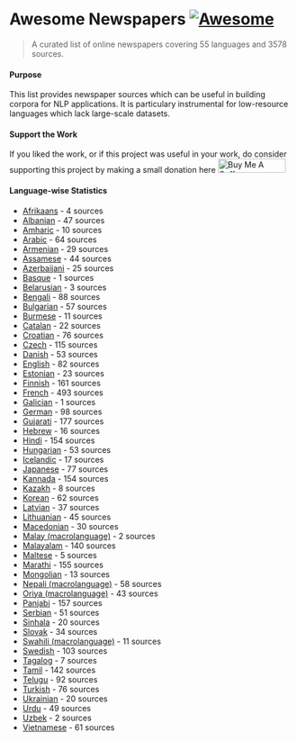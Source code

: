 # Awesome Newspapers [![Awesome](https://cdn.rawgit.com/sindresorhus/awesome/d7305f38d29fed78fa85652e3a63e154dd8e8829/media/badge.svg)](https://github.com/sindresorhus/awesome#readme)
> A curated list of online newspapers covering 55 languages and 3578 sources.


#### Purpose

This list provides newspaper sources which can be useful in building corpora for NLP applications. It is particulary instrumental for low-resource languages which lack large-scale datasets.

#### Support the Work

If you liked the work, or if this project was useful in your work, do consider supporting this project by making a small donation here <a href="https://www.buymeacoffee.com/divkakwani" target="_blank"><img src="https://cdn.buymeacoffee.com/buttons/default-orange.png" alt="Buy Me A Coffee" height="25" width="120"></a>


#### Language-wise Statistics

* [Afrikaans](newspapers/af.csv) - 4 sources
* [Albanian](newspapers/sq.csv) - 47 sources
* [Amharic](newspapers/am.csv) - 10 sources
* [Arabic](newspapers/ar.csv) - 64 sources
* [Armenian](newspapers/hy.csv) - 29 sources
* [Assamese](newspapers/as.csv) - 44 sources
* [Azerbaijani](newspapers/az.csv) - 25 sources
* [Basque](newspapers/eu.csv) - 1 sources
* [Belarusian](newspapers/be.csv) - 3 sources
* [Bengali](newspapers/bn.csv) - 88 sources
* [Bulgarian](newspapers/bg.csv) - 57 sources
* [Burmese](newspapers/my.csv) - 11 sources
* [Catalan](newspapers/ca.csv) - 22 sources
* [Croatian](newspapers/hr.csv) - 76 sources
* [Czech](newspapers/cs.csv) - 115 sources
* [Danish](newspapers/da.csv) - 53 sources
* [English](newspapers/en.csv) - 82 sources
* [Estonian](newspapers/et.csv) - 23 sources
* [Finnish](newspapers/fi.csv) - 161 sources
* [French](newspapers/fr.csv) - 493 sources
* [Galician](newspapers/gl.csv) - 1 sources
* [German](newspapers/de.csv) - 98 sources
* [Gujarati](newspapers/gu.csv) - 177 sources
* [Hebrew](newspapers/he.csv) - 16 sources
* [Hindi](newspapers/hi.csv) - 154 sources
* [Hungarian](newspapers/hu.csv) - 53 sources
* [Icelandic](newspapers/is.csv) - 17 sources
* [Japanese](newspapers/ja.csv) - 77 sources
* [Kannada](newspapers/kn.csv) - 154 sources
* [Kazakh](newspapers/kk.csv) - 8 sources
* [Korean](newspapers/ko.csv) - 62 sources
* [Latvian](newspapers/lv.csv) - 37 sources
* [Lithuanian](newspapers/lt.csv) - 45 sources
* [Macedonian](newspapers/mk.csv) - 30 sources
* [Malay (macrolanguage)](newspapers/ms.csv) - 2 sources
* [Malayalam](newspapers/ml.csv) - 140 sources
* [Maltese](newspapers/mt.csv) - 5 sources
* [Marathi](newspapers/mr.csv) - 155 sources
* [Mongolian](newspapers/mn.csv) - 13 sources
* [Nepali (macrolanguage)](newspapers/ne.csv) - 58 sources
* [Oriya (macrolanguage)](newspapers/or.csv) - 43 sources
* [Panjabi](newspapers/pa.csv) - 157 sources
* [Serbian](newspapers/sr.csv) - 51 sources
* [Sinhala](newspapers/si.csv) - 20 sources
* [Slovak](newspapers/sk.csv) - 34 sources
* [Swahili (macrolanguage)](newspapers/sw.csv) - 11 sources
* [Swedish](newspapers/sv.csv) - 103 sources
* [Tagalog](newspapers/tl.csv) - 7 sources
* [Tamil](newspapers/ta.csv) - 142 sources
* [Telugu](newspapers/te.csv) - 92 sources
* [Turkish](newspapers/tr.csv) - 76 sources
* [Ukrainian](newspapers/uk.csv) - 20 sources
* [Urdu](newspapers/ur.csv) - 49 sources
* [Uzbek](newspapers/uz.csv) - 2 sources
* [Vietnamese](newspapers/vi.csv) - 61 sources
